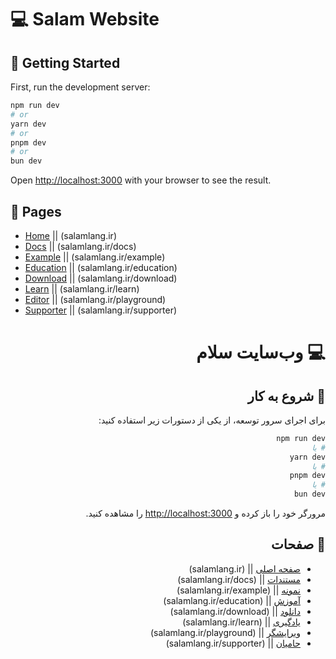 # 💻 Salam Website

## 🚀 Getting Started

First, run the development server:

```bash
npm run dev
# or
yarn dev
# or
pnpm dev
# or
bun dev
```

Open [http://localhost:3000](http://localhost:3000) with your browser to see the result.

## 📄 Pages

- [Home](http://localhost:3000) || (salamlang.ir)
- [Docs](http://localhost:3000/docs) || (salamlang.ir/docs)
- [Example](http://localhost:3000/example) || (salamlang.ir/example)
- [Education](http://localhost:3000/education) || (salamlang.ir/education)
- [Download](http://localhost:3000/download) || (salamlang.ir/download)
- [Learn](http://localhost:3000/learn) || (salamlang.ir/learn)
- [Editor](http://localhost:3000/playground) || (salamlang.ir/playground)
- [Supporter](http://localhost:3000/supporter) || (salamlang.ir/supporter)

<div dir="rtl">

# 💻 وب‌سایت سلام

## 🚀 شروع به کار

برای اجرای سرور توسعه، از یکی از دستورات زیر استفاده کنید:

```bash
npm run dev
# یا
yarn dev
# یا
pnpm dev
# یا
bun dev
```

مرورگر خود را باز کرده و [http://localhost:3000](http://localhost:3000) را مشاهده کنید.

## 📄 صفحات

- [صفحه اصلی](http://localhost:3000) || (salamlang.ir)
- [مستندات](http://localhost:3000/docs) || (salamlang.ir/docs)
- [نمونه](http://localhost:3000/example) || (salamlang.ir/example)
- [آموزش](http://localhost:3000/education) || (salamlang.ir/education)
- [دانلود](http://localhost:3000/download) || (salamlang.ir/download)
- [یادگیری](http://localhost:3000/learn) || (salamlang.ir/learn)
- [ویرایشگر](http://localhost:3000/playground) || (salamlang.ir/playground)
- [حامیان](http://localhost:3000/supporter) || (salamlang.ir/supporter)

</div>
